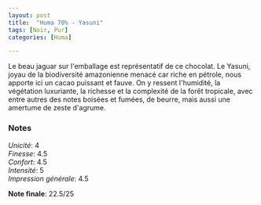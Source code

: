 ```yaml
---
layout: post
title:  "Huma 70% - Yasuni"
tags: [Noir, Pur] 
categories: [Huma]

---
```


Le beau jaguar sur l'emballage est représentatif de ce chocolat.  Le Yasuni, joyau de la biodiversité amazonienne menacé car riche en pétrole, nous apporte ici un cacao puissant et fauve. On y ressent l'humidité, la végétation luxuriante, la richesse et la complexité de la forêt tropicale, avec entre autres des notes boisées et fumées, de beurre, mais aussi une amertume de zeste d'agrume. 


### Notes

_Unicité_: 4  
_Finesse_: 4.5  
_Confort_: 4.5  
_Intensité_: 5  
_Impression générale_: 4.5  

**Note finale**: 22.5/25